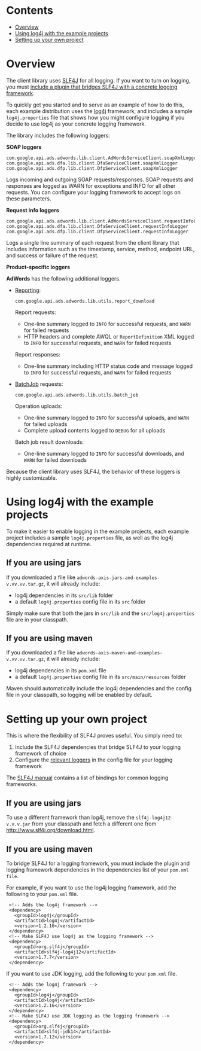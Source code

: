 # Contents

* [Overview](#overview)
* [Using log4j with the example projects](#using-log4j-with-the-example-projects)
* [Setting up your own project](#setting-up-your-own-project)

# Overview
The client library uses [SLF4J](http://www.slf4j.org/) for all logging. If you want to turn on logging,
you must [include a plugin that bridges SLF4J with a concrete logging framework](http://www.slf4j.org/manual.html#swapping).

To quickly get you started and to serve as an example of how to do this, each
example distribution uses the [log4j](http://logging.apache.org/log4j/1.2/) framework, and includes a sample `log4j.properties` file that shows how you might configure logging if you decide to use log4j as your concrete logging framework.

The library includes the following loggers:

**SOAP loggers**

    com.google.api.ads.adwords.lib.client.AdWordsServiceClient.soapXmlLogger
    com.google.api.ads.dfa.lib.client.DfaServiceClient.soapXmlLogger
    com.google.api.ads.dfp.lib.client.DfpServiceClient.soapXmlLogger

Logs incoming and outgoing SOAP requests/responses. SOAP requests and
responses are logged as WARN for exceptions and INFO for all other requests.
You can configure your logging framework to accept logs on these parameters.

**Request info loggers**

    com.google.api.ads.adwords.lib.client.AdWordsServiceClient.requestInfoLogger
    com.google.api.ads.dfa.lib.client.DfaServiceClient.requestInfoLogger
    com.google.api.ads.dfp.lib.client.DfpServiceClient.requestInfoLogger

Logs a single line summary of each request from the client library that includes information such as the
timestamp, service, method, endpoint URL, and success or failure of the request.

**Product-specific loggers**

**AdWords** has the following additional loggers.

* [Reporting](https://developers.google.com/adwords/api/docs/guides/reporting):

    `com.google.api.ads.adwords.lib.utils.report_download`

  Report requests:
  * One-line summary logged to `INFO` for successful requests, and `WARN` for failed requests
  * HTTP headers and complete AWQL or `ReportDefinition` XML logged to `INFO` for successful requests, and `WARN` for failed requests

  Report responses:
  * One-line summary including HTTP status code and message logged to `INFO` for successful requests, and `WARN` for failed requests

* [BatchJob](https://developers.google.com/adwords/api/docs/guides/batch-jobs) requests:

    `com.google.api.ads.adwords.lib.utils.batch_job`

  Operation uploads:
  * One-line summary logged to `INFO` for successful uploads, and `WARN` for failed uploads
  * Complete upload contents logged to `DEBUG` for all uploads

  Batch job result downloads:
  * One-line summary logged to `INFO` for successful downloads, and `WARN` for failed downloads

Because the client library uses SLF4J, the behavior of these loggers is highly customizable.

# Using log4j with the example projects
To make it easier to enable logging in the example projects, each example project includes a sample `log4j.properties` file, as well as the log4j dependencies required at runtime.

## If you are using jars
If you downloaded a file like `adwords-axis-jars-and-examples-v.vv.vv.tar.gz`, it will already include:

   * log4j dependencies in its `src/lib` folder
   * a default `log4j.properties` config file in its `src` folder

Simply make sure that both the jars in `src/lib` and the `src/log4j.properties` file are in your classpath.

## If you are using maven
If you downloaded a file like `adwords-axis-maven-and-examples-v.vv.vv.tar.gz`, it will already include:

   * log4j dependencies in its `pom.xml` file
   * a default `log4j.properties` config file in its `src/main/resources` folder

Maven should automatically include the log4j dependencies and the config file in your classpath, so logging will be enabled by default.

# Setting up your own project
This is where the flexibility of SLF4J proves useful. You simply need to:

1. Include the SLF4J dependencies that bridge SLF4J to your logging framework of choice
2. Configure the [relevant loggers](#overview) in the config file for your logging framework

The [SLF4J manual](http://www.slf4j.org/manual.html#swapping) contains a list of bindings for common logging frameworks.

## If you are using jars

To use a different framework than log4j, remove the `slf4j-log4j12-v.v.v.jar` from your classpath and fetch a different one from <http://www.slf4j.org/download.html>.

## If you are using maven

To bridge SLF4J for a logging framework, you must include the plugin and logging framework dependencies
in the dependencies list of your `pom.xml file`.

For example, if you want to use the log4j logging framework, add the following to your `pom.xml` file.

     <!-- Adds the log4j framework -->
     <dependency>
       <groupId>log4j</groupId>
       <artifactId>log4j</artifactId>
       <version>1.2.16</version>
     </dependency>
     <!-- Make SLF4J use log4j as the logging framework -->
     <dependency>
       <groupId>org.slf4j</groupId>
       <artifactId>slf4j-log4j12</artifactId>
       <version>1.7.7</version>
     </dependency>

If you want to use JDK logging, add the following to your `pom.xml` file.

     <!-- Adds the log4j framework -->
     <dependency>
       <groupId>log4j</groupId>
       <artifactId>log4j</artifactId>
       <version>1.2.16</version>
     </dependency>
     <!-- Make SLF4J use JDK logging as the logging framework -->
     <dependency>
       <groupId>org.slf4j</groupId>
       <artifactId>slf4j-jdk14</artifactId>
       <version>1.7.12</version>
     </dependency>
